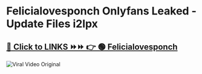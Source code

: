 
 # Felicialovesponch Onlyfans Leaked - Update Files i2lpx

## <h2><a href="https://clipsfans.com/Felicialovesponch&ref=git">🔗 Click to LINKS ⏩⏩ 👉 🟢 Felicialovesponch </a></h2>

<a href="https://clipsfans.com/Felicialovesponch&ref=git" rel="nofollow" data-target="animated-image.originalLink"><img src="https://i.ibb.co.com/xMMVF88/686577567.gif" alt="Viral Video Original" style="max-width: 100%; display: inline-block;" data-target="animated-image.originalImage"></a>

